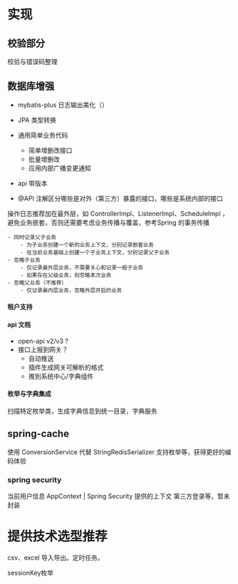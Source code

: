 # 实现

## 校验部分

校验与错误码整理

## 数据库增强

- mybatis-plus 日志输出美化（）
- JPA 类型转换
- 通用简单业务代码
    - 简单增删改接口
    - 批量增删改
    - 应用内部广播变更通知

- api 带版本
- @API 注解区分哪些是对外（第三方）暴露的接口，哪些是系统内部的接口


操作日志推荐加在最外层，如 ControllerImpl、ListenerImpl、ScheduleImpl ，避免业务嵌套，否则还需要考虑业务传播与覆盖，参考Spring 的事务传播
```
- 同时记录父子业务
    - 为子业务创建一个新的业务上下文，分别记录嵌套业务
    - 在当前业务基础上创建一个子业务上下文，分别记录父子业务
- 忽略子业务
    - 仅记录最外层业务，不需要关心和记录一般子业务
    - 如果存在父级业务，则忽略本次业务
- 忽略父业务（不推荐）
    - 仅记录最内层业务，忽略外层开启的业务
```

#### 租户支持


#### api 文档
- open-api v2/v3 ?
- 接口上报到网关？
    - 自动推送
    - 插件生成网关可解析的格式
    - 推到系统中心/字典组件
    
#### 枚举与字典集成
扫描特定枚举类，生成字典信息到统一目录，字典服务
    
## spring-cache
使用 ConversionService 代替 StringRedisSerializer 支持枚举等，获得更好的编码体验


### spring security

当前用户信息 AppContext | Spring Security 提供的上下文
第三方登录等，暂未封装


# 提供技术选型推荐

csv、excel 导入导出。定时任务。 

sessionKey枚举

